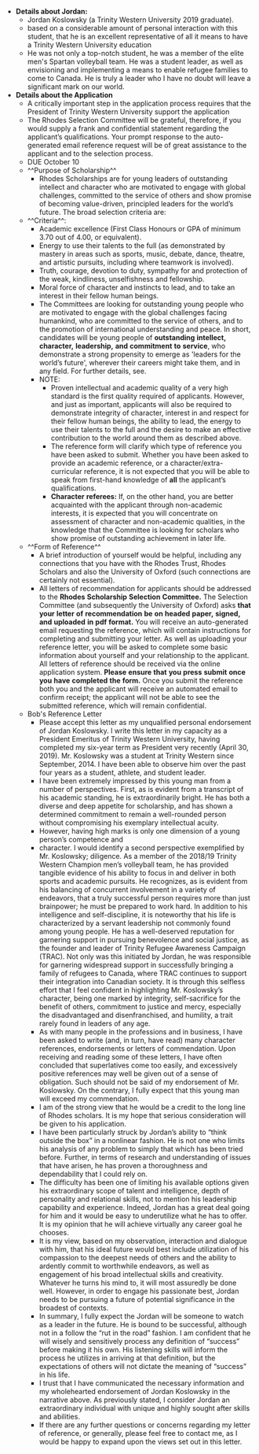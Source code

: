 - **Details about Jordan:**
    - Jordan Koslowsky (a Trinity Western University 2019 graduate).
    - based on a considerable amount of personal interaction with this student, that he is an excellent representative of all it means to have a Trinity Western University education
    - He was not only a top-notch student, he was a member of the elite men's Spartan volleyball team. He was a student leader, as well as envisioning and implementing a means to enable refugee families to come to Canada. He is truly a leader who I have no doubt will leave a significant mark on our world.
- **Details about the Application**
    - A critically important step in the application process requires that the President of Trinity Western University support the application
    - The Rhodes Selection Committee will be grateful, therefore, if you would supply a frank and confidential statement regarding the applicant’s qualifications. Your prompt response to the auto-generated email reference request will be of great assistance to the applicant and to the selection process.
    - DUE October 10
    - ^^Purpose of Scholarship^^
        - Rhodes Scholarships are for young leaders of outstanding intellect and character who are motivated to engage with global challenges, committed to the service of others and show promise of becoming value-driven, principled leaders for the world’s future. The broad selection criteria are:
    - ^^Criteria^^:
        - Academic excellence (First Class Honours or GPA of minimum 3.70 out of 4.00, or equivalent).
        - Energy to use their talents to the full (as demonstrated by mastery in areas such as sports, music, debate, dance, theatre, and artistic pursuits, including where teamwork is involved).
        - Truth, courage, devotion to duty, sympathy for and protection of the weak, kindliness, unselfishness and fellowship.
        - Moral force of character and instincts to lead, and to take an interest in their fellow human beings.
        - The Committees are looking for outstanding young people who are motivated to engage with the global challenges facing humankind, who are committed to the service of others, and to the promotion of international understanding and peace. In short, candidates will be young people of **outstanding** **intellect,** **character,** **leadership,** **and** **commitment** **to** **service**, who demonstrate a strong propensity to emerge as 'leaders for the world’s future', wherever their careers might take them, and in any field. For further details, see.
        - NOTE:
            - Proven intellectual and academic quality of a very high standard is the first quality required of applicants. However, and just as important, applicants will also be required to demonstrate integrity of character, interest in and respect for their fellow human beings, the ability to lead, the energy to use their talents to the full and the desire to make an effective contribution to the world around them as described above.
            - The reference form will clarify which type of reference you have been asked to submit. Whether you have been asked to provide an academic reference, or a character/extra-curricular reference, it is not expected that you will be able to speak from first-hand knowledge of __all__ the applicant’s qualifications.
            - **Character** **referees:** If, on the other hand, you are better acquainted with the applicant through non-academic interests, it is expected that you will concentrate on assessment of character and non-academic qualities, in the knowledge that the Committee is looking for scholars who show promise of outstanding achievement in later life.
    - ^^Form of Reference^^
        - A brief introduction of yourself would be helpful, including any connections that you have with the Rhodes Trust, Rhodes Scholars and also the University of Oxford (such connections are certainly not essential).
        - All letters of recommendation for applicants should be addressed to the __Rhodes__ __Scholarship__ __Selection__ __Committee.__ The Selection Committee (and subsequently the University of Oxford) asks **that** **your** **letter** **of** **recommendation** **be** **on** **headed** **paper,** **signed,** **and** **uploaded** **in** **pdf** **format.** You will receive an auto-generated email requesting the reference, which will contain instructions for completing and submitting your letter. As well as uploading your reference letter, you will be asked to complete some basic information about yourself and your relationship to the applicant. All letters of reference should be received via the online application system. **Please** **ensure** **that** **you** **press** **submit** **once** **you** **have** **completed** **the** **form.** Once you submit the reference both you and the applicant will receive an automated email to confirm receipt; the applicant will not be able to see the submitted reference, which will remain confidential.
    - Bob's Reference Letter
        - Please accept this letter as my unqualified personal endorsement of Jordan Koslowsky. I write this letter in my capacity as a President Emeritus of Trinity Western University, having completed my six-year term as President very recently (April 30, 2019). Mr. Koslowsky was a student at Trinity Western since September, 2014. I have been able to observe him over the past four years as a student, athlete, and student leader.
        - I have been extremely impressed by this young man from a number of perspectives. First, as is evident from a transcript of his academic standing, he is extraordinarily bright. He has both a diverse and deep appetite for scholarship, and has shown a determined commitment to remain a well-rounded person without compromising his exemplary intellectual acuity.
        - However, having high marks is only one dimension of a young person’s competence and
        - character. I would identify a second perspective exemplified by Mr. Koslowsky; diligence. As a member of the 2018/19 Trinity Western Champion men’s volleyball team, he has provided tangible evidence of his ability to focus in and deliver in both sports and academic pursuits. He recognizes, as is evident from his balancing of concurrent involvement in a variety of endeavors, that a truly successful person requires more than just brainpower; he must be prepared to work hard. In addition to his intelligence and self-discipline, it is noteworthy that his life is characterized by a servant leadership not commonly found among young people. He has a well-deserved reputation for garnering support in pursuing benevolence and social justice, as the founder and leader of Trinity Refugee Awareness Campaign (TRAC). Not only was this initiated by Jordan, he was responsible for garnering widespread support in successfully bringing a family of refugees to Canada, where TRAC continues to support their integration into Canadian society. It is through this selfless effort that I feel confident in highlighting Mr. Koslowsky’s character, being one marked by integrity, self-sacrifice for the benefit of others, commitment to justice and mercy, especially the disadvantaged and disenfranchised, and humility, a trait rarely found in leaders of any age.
        - As with many people in the professions and in business, I have been asked to write (and, in turn, have read) many character references, endorsements or letters of commendation. Upon receiving and reading some of these letters, I have often concluded that superlatives come too easily, and excessively positive references may well be given out of a sense of obligation. Such should not be said of my endorsement of Mr. Koslowsky. On the contrary, I fully expect that this young man will exceed my commendation.
        - I am of the strong view that he would be a credit to the long line of Rhodes scholars. It is my hope that serious consideration will be given to his application.
        - I have been particularly struck by Jordan’s ability to “think outside the box” in a nonlinear fashion. He is not one who limits his analysis of any problem to simply that which has been tried before. Further, in terms of research and understanding of issues that have arisen, he has proven a thoroughness and dependability that I could rely on.
        - The difficulty has been one of limiting his available options given his extraordinary scope of talent and intelligence, depth of personality and relational skills, not to mention his leadership capability and experience. Indeed, Jordan has a great deal going for him and it would be easy to underutilize what he has to offer. It is my opinion that he will achieve virtually any career goal he chooses.
        - It is my view, based on my observation, interaction and dialogue with him, that his ideal future would best include utilization of his compassion to the deepest needs of others and the ability to ardently commit to worthwhile endeavors, as well as engagement of his broad intellectual skills and creativity. Whatever he turns his mind to, it will most assuredly be done well. However, in order to engage his passionate best, Jordan needs to be pursuing a future of potential significance in the broadest of contexts.
        - In summary, I fully expect the Jordan will be someone to watch as a leader in the future. He is bound to be successful, although not in a follow the “rut in the road” fashion. I am confident that he will wisely and sensitively process any definition of “success” before making it his own. His listening skills will inform the process he utilizes in arriving at that definition, but the expectations of others will not dictate the meaning of “success” in his life.
        - I trust that I have communicated the necessary information and my wholehearted endorsement of Jordan Koslowsky in the narrative above. As previously stated, I consider Jordan an extraordinary individual with unique and highly sought after skills and abilities.
        - If there are any further questions or concerns regarding my letter of reference, or generally, please feel free to contact me, as I would be happy to expand upon the views set out in this letter.

